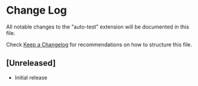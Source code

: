 # Change Log

All notable changes to the "auto-test" extension will be documented in this file.

Check [Keep a Changelog](http://keepachangelog.com/) for recommendations on how to structure this file.

## [Unreleased]

- Initial release
